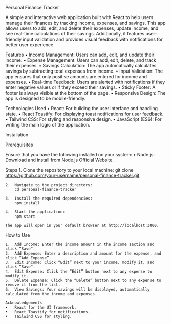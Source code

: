 Personal Finance Tracker

A simple and interactive web application built with React to help users manage their finances by tracking income, expenses, and savings. This app allows users to add, edit, and delete their expenses, update income, and see real-time calculations of their savings. Additionally, it features user-friendly input validation and provides visual feedback with notifications for better user experience.

Features
	•	Income Management: Users can add, edit, and update their income.
	•	Expense Management: Users can add, edit, delete, and track their expenses.
	•	Savings Calculation: The app automatically calculates savings by subtracting   total expenses from income.
	•	Input Validation: The app ensures that only positive amounts are entered for income and expenses.
	•	Real-time Feedback: Users are alerted with notifications if they enter negative values or if they exceed their savings.
	•	Sticky Footer: A footer is always visible at the bottom of the page.
	•	Responsive Design: The app is designed to be mobile-friendly.

Technologies Used
	•	React: For building the user interface and handling state.
	•	React Toastify: For displaying toast notifications for user feedback.
	•	Tailwind CSS: For styling and responsive design.
	•	JavaScript (ES6): For writing the main logic of the application.

Installation

Prerequisites

Ensure that you have the following installed on your system:
	•	Node.js: Download and install from Node.js Official Website.

Steps
	1.	Clone the repository to your local machine:
        git clone https://github.com/your-username/personal-finance-tracker.git

    2.	Navigate to the project directory:
        cd personal-finance-tracker
    
    3.	Install the required dependencies:
        npm install

    4.	Start the application:
        npm start
    
    The app will open in your default browser at http://localhost:3000.

How to Use

	1.	Add Income: Enter the income amount in the income section and click “Save”.
	2.	Add Expense: Enter a description and amount for the expense, and click “Add Expense”.
	3.	Edit Income: Click “Edit” next to your income, modify it, and click “Save”.
	4.	Edit Expense: Click the “Edit” button next to any expense to modify it.
	5.	Delete Expense: Click the “Delete” button next to any expense to remove it from the list.
	6.	View Savings: Your savings will be displayed, automatically calculated from the income and expenses.

    Acknowledgements
	•	React for the UI framework.
	•	React Toastify for notifications.
	•	Tailwind CSS for styling.